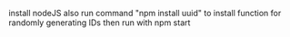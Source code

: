 install nodeJS
also run command "npm install uuid" to install function for randomly generating IDs
then run with npm start
